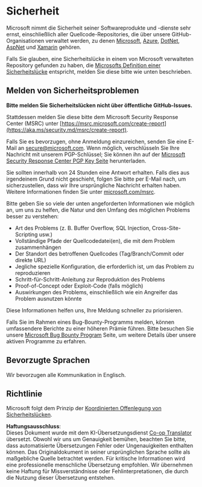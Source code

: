 <!--
CO_OP_TRANSLATOR_METADATA:
{
  "original_hash": "0f93a8c33466486d1e7a0837ca8672ec",
  "translation_date": "2025-03-28T10:03:21+00:00",
  "source_file": "SECURITY.md",
  "language_code": "de"
}
-->
# Sicherheit

Microsoft nimmt die Sicherheit seiner Softwareprodukte und -dienste sehr ernst, einschließlich aller Quellcode-Repositories, die über unsere GitHub-Organisationen verwaltet werden, zu denen [Microsoft](https://github.com/Microsoft), [Azure](https://github.com/Azure), [DotNet](https://github.com/dotnet), [AspNet](https://github.com/aspnet) und [Xamarin](https://github.com/xamarin) gehören.

Falls Sie glauben, eine Sicherheitslücke in einem von Microsoft verwalteten Repository gefunden zu haben, die [Microsofts Definition einer Sicherheitslücke](https://aka.ms/security.md/definition) entspricht, melden Sie diese bitte wie unten beschrieben.

## Melden von Sicherheitsproblemen

**Bitte melden Sie Sicherheitslücken nicht über öffentliche GitHub-Issues.**

Stattdessen melden Sie diese bitte dem Microsoft Security Response Center (MSRC) unter [https://msrc.microsoft.com/create-report](https://aka.ms/security.md/msrc/create-report).

Falls Sie es bevorzugen, ohne Anmeldung einzureichen, senden Sie eine E-Mail an [secure@microsoft.com](mailto:secure@microsoft.com). Wenn möglich, verschlüsseln Sie Ihre Nachricht mit unserem PGP-Schlüssel; Sie können ihn auf der [Microsoft Security Response Center PGP Key Seite](https://aka.ms/security.md/msrc/pgp) herunterladen.

Sie sollten innerhalb von 24 Stunden eine Antwort erhalten. Falls dies aus irgendeinem Grund nicht geschieht, folgen Sie bitte per E-Mail nach, um sicherzustellen, dass wir Ihre ursprüngliche Nachricht erhalten haben. Weitere Informationen finden Sie unter [microsoft.com/msrc](https://www.microsoft.com/msrc).

Bitte geben Sie so viele der unten angeforderten Informationen wie möglich an, um uns zu helfen, die Natur und den Umfang des möglichen Problems besser zu verstehen:

* Art des Problems (z. B. Buffer Overflow, SQL Injection, Cross-Site-Scripting usw.)
* Vollständige Pfade der Quellcodedatei(en), die mit dem Problem zusammenhängen
* Der Standort des betroffenen Quellcodes (Tag/Branch/Commit oder direkte URL)
* Jegliche spezielle Konfiguration, die erforderlich ist, um das Problem zu reproduzieren
* Schritt-für-Schritt-Anleitung zur Reproduktion des Problems
* Proof-of-Concept oder Exploit-Code (falls möglich)
* Auswirkungen des Problems, einschließlich wie ein Angreifer das Problem ausnutzen könnte

Diese Informationen helfen uns, Ihre Meldung schneller zu priorisieren.

Falls Sie im Rahmen eines Bug-Bounty-Programms melden, können umfassendere Berichte zu einer höheren Prämie führen. Bitte besuchen Sie unsere [Microsoft Bug Bounty Program](https://aka.ms/security.md/msrc/bounty) Seite, um weitere Details über unsere aktiven Programme zu erfahren.

## Bevorzugte Sprachen

Wir bevorzugen alle Kommunikation in Englisch.

## Richtlinie

Microsoft folgt dem Prinzip der [Koordinierten Offenlegung von Sicherheitslücken](https://aka.ms/security.md/cvd).

**Haftungsausschluss**:  
Dieses Dokument wurde mit dem KI-Übersetzungsdienst [Co-op Translator](https://github.com/Azure/co-op-translator) übersetzt. Obwohl wir uns um Genauigkeit bemühen, beachten Sie bitte, dass automatisierte Übersetzungen Fehler oder Ungenauigkeiten enthalten können. Das Originaldokument in seiner ursprünglichen Sprache sollte als maßgebliche Quelle betrachtet werden. Für kritische Informationen wird eine professionelle menschliche Übersetzung empfohlen. Wir übernehmen keine Haftung für Missverständnisse oder Fehlinterpretationen, die durch die Nutzung dieser Übersetzung entstehen.